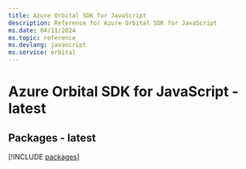 ```yaml
---
title: Azure Orbital SDK for JavaScript
description: Reference for Azure Orbital SDK for JavaScript
ms.date: 04/11/2024
ms.topic: reference
ms.devlang: javascript
ms.service: orbital
---
```

# Azure Orbital SDK for JavaScript - latest
## Packages - latest
[!INCLUDE [packages](orbital-index.md)]